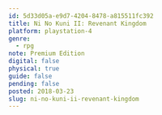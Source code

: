 ```yaml
---
id: 5d33d05a-e9d7-4204-8478-a815511fc392
title: Ni No Kuni II: Revenant Kingdom
platform: playstation-4
genre:
  - rpg
note: Premium Edition
digital: false
physical: true
guide: false
pending: false
posted: 2018-03-23
slug: ni-no-kuni-ii-revenant-kingdom
---
```

